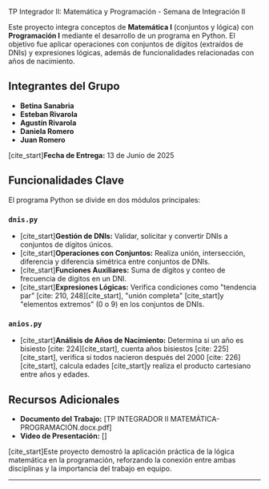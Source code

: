 TP Integrador II: Matemática y Programación - Semana de Integración II

Este proyecto integra conceptos de **Matemática I** (conjuntos y lógica) con **Programación I** mediante el desarrollo de un programa en Python. El objetivo fue aplicar operaciones con conjuntos de dígitos (extraídos de DNIs) y expresiones lógicas, además de funcionalidades relacionadas con años de nacimiento.

## Integrantes del Grupo

* **Betina Sanabria**
* **Esteban Rivarola**
* **Agustín Rivarola**
* **Daniela Romero**
* **Juan Romero**

[cite_start]**Fecha de Entrega:** 13 de Junio de 2025 

## Funcionalidades Clave

El programa Python se divide en dos módulos principales:

### `dnis.py`
* [cite_start]**Gestión de DNIs:** Validar, solicitar y convertir DNIs a conjuntos de dígitos únicos.
* [cite_start]**Operaciones con Conjuntos:** Realiza unión, intersección, diferencia y diferencia simétrica entre conjuntos de DNIs.
* [cite_start]**Funciones Auxiliares:** Suma de dígitos y conteo de frecuencia de dígitos en un DNI.
* [cite_start]**Expresiones Lógicas:** Verifica condiciones como "tendencia par" [cite: 210, 248][cite_start], "unión completa"  [cite_start]y "elementos extremos" (0 o 9) en los conjuntos de DNIs.

### `anios.py`
* [cite_start]**Análisis de Años de Nacimiento:** Determina si un año es bisiesto [cite: 224][cite_start], cuenta años bisiestos [cite: 225][cite_start], verifica si todos nacieron después del 2000 [cite: 226][cite_start], calcula edades  [cite_start]y realiza el producto cartesiano entre años y edades.

## Recursos Adicionales

* **Documento del Trabajo:** [TP INTEGRADOR II MATEMÁTICA-PROGRAMACIÓN.docx.pdf]
* **Video de Presentación:** []

[cite_start]Este proyecto demostró la aplicación práctica de la lógica matemática en la programación, reforzando la conexión entre ambas disciplinas y la importancia del trabajo en equipo. 

---
